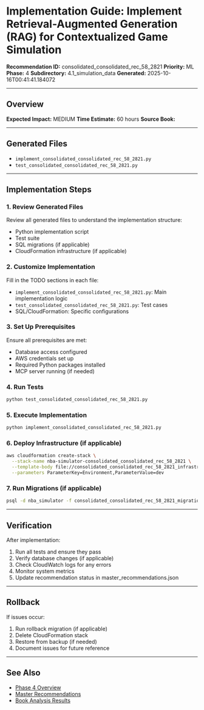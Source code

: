 # Implementation Guide: Implement Retrieval-Augmented Generation (RAG) for Contextualized Game Simulation

**Recommendation ID:** consolidated_consolidated_rec_58_2821
**Priority:** ML
**Phase:** 4
**Subdirectory:** 4.1_simulation_data
**Generated:** 2025-10-16T00:41:41.184072

---

## Overview



**Expected Impact:** MEDIUM
**Time Estimate:** 60 hours
**Source Book:** 

---

## Generated Files

- `implement_consolidated_consolidated_rec_58_2821.py`
- `test_consolidated_consolidated_rec_58_2821.py`

---

## Implementation Steps

### 1. Review Generated Files

Review all generated files to understand the implementation structure:
- Python implementation script
- Test suite
- SQL migrations (if applicable)
- CloudFormation infrastructure (if applicable)

### 2. Customize Implementation

Fill in the TODO sections in each file:
- `implement_consolidated_consolidated_rec_58_2821.py`: Main implementation logic
- `test_consolidated_consolidated_rec_58_2821.py`: Test cases
- SQL/CloudFormation: Specific configurations

### 3. Set Up Prerequisites

Ensure all prerequisites are met:
- Database access configured
- AWS credentials set up
- Required Python packages installed
- MCP server running (if needed)

### 4. Run Tests

```bash
python test_consolidated_consolidated_rec_58_2821.py
```

### 5. Execute Implementation

```bash
python implement_consolidated_consolidated_rec_58_2821.py
```

### 6. Deploy Infrastructure (if applicable)

```bash
aws cloudformation create-stack \
  --stack-name nba-simulator-consolidated_consolidated_rec_58_2821 \
  --template-body file://consolidated_consolidated_rec_58_2821_infrastructure.yaml \
  --parameters ParameterKey=Environment,ParameterValue=dev
```

### 7. Run Migrations (if applicable)

```bash
psql -d nba_simulator -f consolidated_consolidated_rec_58_2821_migration.sql
```

---

## Verification

After implementation:
1. Run all tests and ensure they pass
2. Verify database changes (if applicable)
3. Check CloudWatch logs for any errors
4. Monitor system metrics
5. Update recommendation status in master_recommendations.json

---

## Rollback

If issues occur:
1. Run rollback migration (if applicable)
2. Delete CloudFormation stack
3. Restore from backup (if needed)
4. Document issues for future reference

---

## See Also

- [Phase 4 Overview](/Users/ryanranft/nba-simulator-aws/docs/phases/phase_4/)
- [Master Recommendations](/Users/ryanranft/nba-mcp-synthesis/analysis_results/master_recommendations.json)
- [Book Analysis Results](/Users/ryanranft/nba-mcp-synthesis/analysis_results/)
